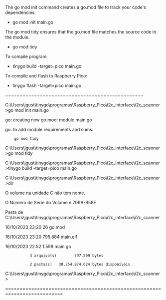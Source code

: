 

The go mod init command creates a go.mod file to track your code's dependencies.

* go mod init main.go

The go mod tidy ensures that the go.mod file matches the source code in the module.

* go mod tidy

To compile program: 
* tinygo build -target=pico main.go

To compile and flash to Raspberry Pico: 
* tinygo flash -target=pico main.go

================================================

C:\Users\jgust\tinygo\programas\Raspberry_Pico\i2c_interface\i2c_scanner>go mod init main.go

go: creating new go.mod: module main.go

go: to add module requirements and sums:

        go mod tidy

C:\Users\jgust\tinygo\programas\Raspberry_Pico\i2c_interface\i2c_scanner>go mod tidy

C:\Users\jgust\tinygo\programas\Raspberry_Pico\i2c_interface\i2c_scanner>tinygo build -target=pico main.go

C:\Users\jgust\tinygo\programas\Raspberry_Pico\i2c_interface\i2c_scanner>dir

 O volume na unidade C não tem nome.
 
 O Número de Série do Volume é 709A-B58F

 Pasta de C:\Users\jgust\tinygo\programas\Raspberry_Pico\i2c_interface\i2c_scanner

16/10/2023  23:20                26 go.mod

16/10/2023  23:20           795.884 main.elf

16/10/2023  22:52             1.599 main.go

               3 arquivo(s)        797.509 bytes
               
               2 pasta(s)   30.254.874.624 bytes disponíveis

C:\Users\jgust\tinygo\programas\Raspberry_Pico\i2c_interface\i2c_scanner>

==========================================================================
